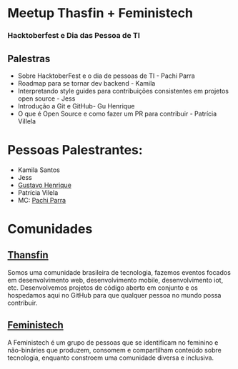 # Meetup Thasfin + Feministech

### Hacktoberfest e Dia das Pessoa de TI

## Palestras

- Sobre HacktoberFest e o dia de pessoas de TI - Pachi Parra
- Roadmap para se tornar dev backend - Kamila
- Interpretando style guides para contribuições consistentes em projetos open source - Jess
- Introdução a Git e GitHub- Gu Henrique
- O que é Open Source e como fazer um PR para contribuir - Patrícia Villela

# Pessoas Palestrantes:

- Kamila Santos
- Jess
- [Gustavo Henrique](https://www.gustavohenriques.com/)
- Patrícia Vilela
- MC: [Pachi Parra ](https://twitter.com/pachicodes)

# Comunidades

## [Thansfin](https://github.com/thasfin)

Somos uma comunidade brasileira de tecnologia, fazemos eventos focados em desenvolvimento web, desenvolvimento mobile, desenvolvimento iot, etc.
Desenvolvemos projetos de código aberto em conjunto e os hospedamos aqui no GitHub para que qualquer pessoa no mundo possa contribuir.

## [Feministech](https://feministech.github.io/)

A Feministech é um grupo de pessoas que se identificam no feminino e não-bináries que produzem, consomem e compartilham conteúdo sobre tecnologia, enquanto constroem uma comunidade diversa e inclusiva.
